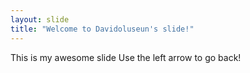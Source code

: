 ```yaml
---
layout: slide
title: "Welcome to Davidoluseun's slide!"
---
```

This is my awesome slide
Use the left arrow to go back!
